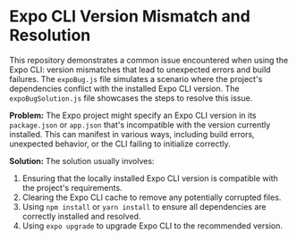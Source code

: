 # Expo CLI Version Mismatch and Resolution

This repository demonstrates a common issue encountered when using the Expo CLI: version mismatches that lead to unexpected errors and build failures. The `expoBug.js` file simulates a scenario where the project's dependencies conflict with the installed Expo CLI version. The `expoBugSolution.js` file showcases the steps to resolve this issue.

**Problem:** The Expo project might specify an Expo CLI version in its `package.json` or `app.json` that's incompatible with the version currently installed.  This can manifest in various ways, including build errors, unexpected behavior, or the CLI failing to initialize correctly.

**Solution:**  The solution usually involves:
1. Ensuring that the locally installed Expo CLI version is compatible with the project's requirements.
2. Clearing the Expo CLI cache to remove any potentially corrupted files.
3. Using `npm install` or `yarn install` to ensure all dependencies are correctly installed and resolved.
4. Using `expo upgrade` to upgrade Expo CLI to the recommended version.